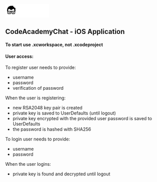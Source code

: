 <a href="README.md">
<img src="assets/codeacademy-white.svg" height="42">
</a>

## CodeAcademyChat - iOS Application

#### To start use .xcworkspace, not .xcodeproject

#### User access: 
To register user needs to provide:
- username 
- password
- verification of password

When the user is registering:
- new RSA2048 key pair is created
- private key is saved to UserDefaults (until logout)
- private key encrypted with the provided user password is saved to UserDefaults
- the password is hashed with SHA256

To login user needs to provide:
- username
- password

When the user logins:
- private key is found and decrypted until logout
